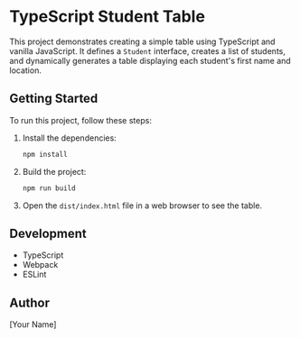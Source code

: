 # TypeScript Student Table

This project demonstrates creating a simple table using TypeScript and vanilla JavaScript. It defines a `Student` interface, creates a list of students, and dynamically generates a table displaying each student's first name and location.

## Getting Started

To run this project, follow these steps:

1. Install the dependencies:
   ```sh
   npm install
   ```

2. Build the project:
   ```sh
   npm run build
   ```

3. Open the `dist/index.html` file in a web browser to see the table.

## Development

- TypeScript
- Webpack
- ESLint

## Author

[Your Name]
